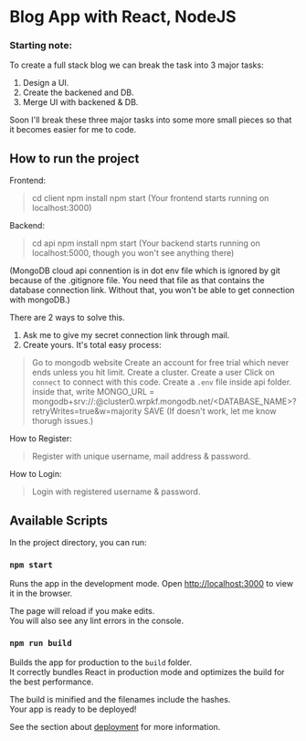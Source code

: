 # Blog App with React, NodeJS

### Starting note:
To create a full stack blog we can break the task into 3 major tasks:
1. Design a UI.
2. Create the backened and DB.
3. Merge UI with backened & DB. 

Soon I'll break these three major tasks into some more small pieces so that it becomes easier for me to code.


## How to run the project

Frontend:
> cd client
> npm install
> npm start
(Your frontend starts running on localhost:3000)

Backend:
> cd api
> npm install
> npm start
(Your backend starts running on localhost:5000, though you won't see anything there)

(MongoDB cloud api connention is in dot env file which is ignored by git because of the .gitignore file. You need that file as that contains the database connection link. Without that, you won't be able to get connection with mongoDB.)

There are 2 ways to solve this.
1. Ask me to give my secret connection link through mail.
2. Create yours. It's total easy process:
> Go to mongodb website
> Create an account for free trial which never ends unless you hit limit.
> Create a cluster.
> Create a user
> Click on `connect` to connect with this code.
> Create a `.env` file inside api folder.
> inside that, write MONGO_URL = mongodb+srv://<USERNAME>:<PASSWORD>@cluster0.wrpkf.mongodb.net/<DATABASE_NAME>?retryWrites=true&w=majority
> SAVE
(If doesn't work, let me know thorugh issues.)

How to Register:
> Register with unique username, mail address & password. 

How to Login:
> Login with registered username & password. 


## Available Scripts 

In the project directory, you can run:

### `npm start`

Runs the app in the development mode.
Open [http://localhost:3000](http://localhost:3000) to view it in the browser.

The page will reload if you make edits.\
You will also see any lint errors in the console.


### `npm run build`

Builds the app for production to the `build` folder.\
It correctly bundles React in production mode and optimizes the build for the best performance.

The build is minified and the filenames include the hashes.\
Your app is ready to be deployed!

See the section about [deployment](https://facebook.github.io/create-react-app/docs/deployment) for more information.

